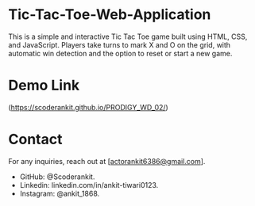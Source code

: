 # Tic-Tac-Toe-Web-Application
This is a simple and interactive Tic Tac Toe game built using HTML, CSS, and JavaScript. Players take turns to mark X and O on the grid, with automatic win detection and the option to reset or start a new game.

# Demo Link 
(https://scoderankit.github.io/PRODIGY_WD_02/)
# Contact
For any inquiries, reach out at [actorankit6386@gmail.com].
- GitHub: @Scoderankit.
- Linkedin: linkedin.com/in/ankit-tiwari0123.
- Instagram: @ankit_1868.
